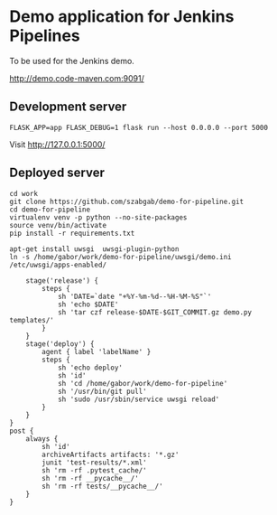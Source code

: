 # Demo application for Jenkins Pipelines

To be used for the Jenkins demo.

http://demo.code-maven.com:9091/


## Development server

```
FLASK_APP=app FLASK_DEBUG=1 flask run --host 0.0.0.0 --port 5000
```

Visit http://127.0.0.1:5000/


## Deployed server

```
cd work
git clone https://github.com/szabgab/demo-for-pipeline.git
cd demo-for-pipeline
virtualenv venv -p python --no-site-packages
source venv/bin/activate
pip install -r requirements.txt
```

```
apt-get install uwsgi  uwsgi-plugin-python
ln -s /home/gabor/work/demo-for-pipeline/uwsgi/demo.ini /etc/uwsgi/apps-enabled/
```

        stage('release') {
            steps {
                sh 'DATE=`date "+%Y-%m-%d--%H-%M-%S"`'
                sh 'echo $DATE'
                sh 'tar czf release-$DATE-$GIT_COMMIT.gz demo.py templates/'
            }
        }
        stage('deploy') {
            agent { label 'labelName' }
            steps {
                sh 'echo deploy'
                sh 'id'
                sh 'cd /home/gabor/work/demo-for-pipeline'
                sh '/usr/bin/git pull'
                sh 'sudo /usr/sbin/service uwsgi reload'
            }
        }
    }
    post {
        always {
            sh 'id'
            archiveArtifacts artifacts: '*.gz'
            junit 'test-results/*.xml'
            sh 'rm -rf .pytest_cache/'
            sh 'rm -rf __pycache__/'
            sh 'rm -rf tests/__pycache__/'
        }
    }

